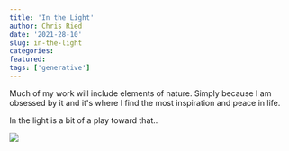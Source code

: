 ```yaml
---
title: 'In the Light'
author: Chris Ried
date: '2021-28-10'
slug: in-the-light
categories:
featured: 
tags: ['generative']
---
```

Much of my work will include elements of nature. Simply because I am obsessed by it and it's where I find the most inspiration and peace in life. 

In the light is a bit of a play toward that..

![](https://live.staticflickr.com/65535/52643217434_965657ab47_z_d.jpg)